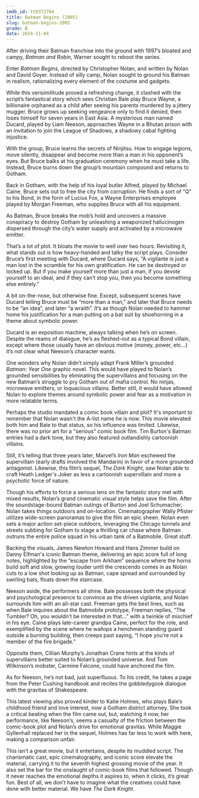 ```yaml
---
imdb_id: tt0372784
title: Batman Begins (2005)
slug: batman-begins-2005
grade: B
date: 2024-11-04
---
```


After driving their Batman franchise into the ground with 1997’s bloated and campy, <span data-imdb-id="tt0118688">_Batman and Robin_</span>, Warner sought to reboot the series.

Enter _Batman Begins_, directed by Christopher Nolan, and written by Nolan and David Goyer. Instead of silly camp, Nolan sought to ground his Batman in realism, rationalizing every element of the costume and gadgets.

While this verisimilitude proved a refreshing change, it clashed with the script’s fantastical story which sees Christian Bale play Bruce Wayne, a billionaire orphaned as a child after seeing his parents murdered by a jittery mugger. Bruce grows up seeking vengeance only to find it denied, then loses himself for seven years in East Asia. A mysterious man named Ducard, played by Liam Neeson, approaches Wayne in a Bhutan prison with an invitation to join the League of Shadows, a shadowy cabal fighting injustice.

With the group, Bruce learns the secrets of Ninjitsu. How to engage legions, move silently, disappear and become more than a man in his opponent’s eyes. But Bruce balks at his graduation ceremony when he must take a life. Instead, Bruce burns down the group’s mountain compound and returns to Gotham.

Back in Gotham, with the help of his loyal butler Alfred, played by Michael Caine, Bruce sets out to free the city from corruption. He finds a sort of “Q” to his Bond, in the form of Lucius Fox, a Wayne Enterprises employee played by Morgan Freeman, who supplies Bruce with all his equipment.

As Batman, Bruce breaks the mob’s hold and uncovers a massive conspiracy to destroy Gotham by unleashing a weaponized hallucinogen dispersed through the city’s water supply and activated by a microwave emitter.

That’s a lot of plot. It bloats the movie to well over two hours. Revisiting it, what stands out is how heavy-handed and talky the script plays. Consider Bruce’s first meeting with Ducard, where Ducard says, “A vigilante is just a man lost in the scramble for his own gratification. He can be destroyed or locked up. But if you make yourself more than just a man, if you devote yourself to an ideal, and if they can’t stop you, then you become something else entirely.”

A bit on-the-nose, but otherwise fine. Except, subsequent scenes have Ducard telling Bruce must be “more than a man,” and later that Bruce needs to be “an idea”, and later “a wraith”. It’s as though Nolan needed to hammer home his justification for a man putting on a bat suit by shoehorning in a theme about symbolic power.

Ducard is an exposition machine, always talking when he’s on screen. Despite the reams of dialogue, he’s as fleshed-out as a typical Bond villain, except where those usually have an obvious motive (money, power, etc...) it’s not clear what Neeson’s character wants.

One wonders why Nolan didn’t simply adapt Frank Miller’s grounded _Batman: Year One_ graphic novel. This would have played to Nolan’s grounded sensibilities by eliminating the supervillains and focusing on the new Batman’s struggle to pry Gotham out of mafia control. No ninjas, microwave emitters, or loquacious villains. Better still, it would have allowed Nolan to explore themes around symbolic power and fear as a motivation in more relatable terms.

Perhaps the studio mandated a comic book villain and plot? It's important to remember that Nolan wasn't the A-list name he is now. This movie elevated both him and Bale to that status, so his influence was limited. Likewise, there was no prior art for a "serious" comic book film. Tim Burton's Batman entries had a dark tone, but they also featured outlandishly cartoonish villains.

Still, it’s telling that three years later, Marvel’s <span data-imdb-id="tt0371746">_Iron Man_</span> eschewed the supervillain (early drafts involved the Mandarin) in favor of a more grounded antagonist. Likewise, this film’s sequel, <span data-imdb-id="tt0468569">_The Dark Knight_</span>, saw Nolan able to craft Heath Ledger's Joker as less a cartoonish supervillain and more a psychotic force of nature.

Though his efforts to force a serious lens on the fantastic story met with mixed results, Nolan’s grand cinematic visual style helps save the film. After the soundstage-bound Batman outings of Burton and Joel Schumacher, Nolan takes things outdoors and on-location. Cinematographer Wally Pfister utilizes wide-screen panoramas to give the film an epic sheen. Nolan even sets a major action set-piece outdoors, leveraging the Chicago tunnels and streets subbing for Gotham to stage a thrilling car chase where Batman outruns the entire police squad in his urban tank of a Batmobile. Great stuff.

Backing the visuals, James Newton Howard and Hans Zimmer build on Danny Elfman's iconic Batman theme, delivering an epic score full of long notes, highlighted by the “escape from Arkham” sequence where the horns build soft and slow, growing louder until the crescendo comes in as Nolan cuts to a low shot looking up as Batman, cape spread and surrounded by swirling bats, floats down the staircase.

Neeson aside, the performers all shine. Bale possesses both the physical and psychological presence to convince as the driven vigilante, and Nolan surrounds him with an all-star cast. Freeman gets the best lines, such as when Bale inquires about the Batmobile prototype, Freeman replies, “The Tumbler? Oh, you wouldn’t be interested in that…” with a twinkle of mischief in his eye. Caine plays late-career grandpa Caine, perfect for the role, and exemplified by the scene where he wallops a henchman standing guard outside a burning building, then creeps past saying, “I hope you’re not a member of the fire brigade.”

Opposite them, Cillian Murphy’s Jonathan Crane hints at the kinds of supervillains better suited to Nolan’s grounded universe. And Tom Wilkinson’s mobster, Carmine Falcone, could have anchored the film.

As for Neeson, he’s not bad, just superfluous. To his credit, he takes a page from the Peter Cushing handbook and recites the gobbledygook dialogue with the gravitas of Shakespeare.

This latest viewing also proved kinder to Katie Holmes, who plays Bale’s childhood friend and love interest, now a Gotham district attorney. She took a critical beating when the film came out, but, watching it now, her performance, like Neeson’s, seems a casualty of the friction between the comic-book plot and Nolan’s drive for emotional gravitas. While Maggie Gyllenhall replaced her in the sequel, Holmes has far less to work with here, making a comparison unfair.

This isn’t a great movie, but it entertains, despite its muddled script. The charismatic cast, epic cinematography, and iconic score elevate the material, carrying it to the seventh highest grossing movie of the year. It also set the bar for the onslaught of comic-book films that followed. Though it never reaches the emotional depths it aspires to, when it clicks, it’s great fun. Best of all, we don’t have to imagine what the creatives could have done with better material. We have _The Dark Knight_.
